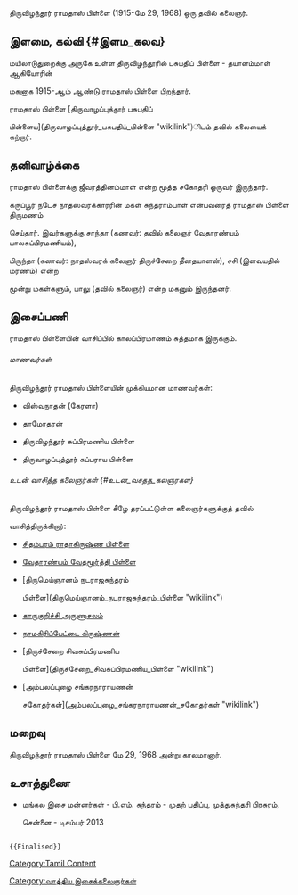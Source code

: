 திருவிழந்தூர் ராமதாஸ் பிள்ளை (1915-மே 29, 1968) ஒரு தவில் கலைஞர்.

## இளமை, கல்வி {#இளம_கலவ}

மயிலாடுதுறைக்கு அருகே உள்ள திருவிழந்தூரில் பசுபதிப் பிள்ளை - தயாளம்மாள் ஆகியோரின்
மகனாக 1915-ஆம் ஆண்டு ராமதாஸ் பிள்ளை பிறந்தார்.

ராமதாஸ் பிள்ளை [திருவாழப்புத்தூர் பசுபதிப்
பிள்ளைய](திருவாழப்புத்தூர்_பசுபதிப்_பிள்ளை "wikilink")ிடம் தவில் கலையைக் கற்றார்.

## தனிவாழ்க்கை

ராமதாஸ் பிள்ளைக்கு ஜீவரத்தினம்மாள் என்ற மூத்த சகோதரி ஒருவர் இருந்தார்.

கருப்பூர் நடேச நாதஸ்வரக்காரரின் மகள் சுந்தராம்பாள் என்பவரைத் ராமதாஸ் பிள்ளை திருமணம்
செய்தார். இவர்களுக்கு சாந்தா (கணவர்: தவில் கலைஞர் வேதாரண்யம் பாலசுப்பிரமணியம்),
பிருந்தா (கணவர்: நாதஸ்வரக் கலைஞர் திருச்சேறை தீனதயாளன்), சசி (இளவயதில் மரணம்) என்ற
மூன்று மகள்களும், பாலு (தவில் கலைஞர்) என்ற மகனும் இருந்தனர்.

## இசைப்பணி

ராமதாஸ் பிள்ளையின் வாசிப்பில் காலப்பிரமாணம் சுத்தமாக இருக்கும்.

###### மாணவர்கள்

திருவிழந்தூர் ராமதாஸ் பிள்ளையின் முக்கியமான மாணவர்கள்:

-   விஸ்வநாதன் (கேரளா)
-   தாமோதரன்
-   திருவிழந்தூர் சுப்பிரமணிய பிள்ளை
-   திருவாழப்புத்தூர் சுப்பராய பிள்ளை

###### உடன் வாசித்த கலைஞர்கள் {#உடன_வசதத_கலஞரகள}

திருவிழந்தூர் ராமதாஸ் பிள்ளை கீழே தரப்பட்டுள்ள கலைஞர்களுக்குத் தவில்
வாசித்திருக்கிறார்:

-   [சிதம்பரம் ராதாகிருஷ்ண பிள்ளை](சிதம்பரம்_ராதாகிருஷ்ண_பிள்ளை "wikilink")
-   [வேதாரண்யம் வேதமூர்த்தி பிள்ளை](வேதாரண்யம்_வேதமூர்த்தி_பிள்ளை "wikilink")
-   [திருமெய்ஞானம் நடராஜசுந்தரம்
    பிள்ளை](திருமெய்ஞானம்_நடராஜசுந்தரம்_பிள்ளை "wikilink")
-   [காருகுறிச்சி அருணாசலம்](காருகுறிச்சி_அருணாசலம் "wikilink")
-   [நாமகிரிப்பேட்டை கிருஷ்ணன்](நாமகிரிப்பேட்டை_கிருஷ்ணன் "wikilink")
-   [திருச்சேறை சிவசுப்பிரமணிய
    பிள்ளை](திருச்சேறை_சிவசுப்பிரமணிய_பிள்ளை "wikilink")
-   [அம்பலப்புழை சங்கரநாராயணன்
    சகோதர்கள்](அம்பலப்புழை_சங்கரநாராயணன்_சகோதர்கள் "wikilink")

## மறைவு

திருவிழந்தூர் ராமதாஸ் பிள்ளை மே 29, 1968 அன்று காலமானார்.

## உசாத்துணை

-   மங்கல இசை மன்னர்கள் - பி.எம். சுந்தரம் - முதற் பதிப்பு, முத்துசுந்தரி பிரசுரம்,
    சென்னை - டிசம்பர் 2013

```{=mediawiki}
{{Finalised}}
```
[Category:Tamil Content](Category:Tamil_Content "wikilink")
[Category:வாத்திய இசைக்கலைஞர்கள்](Category:வாத்திய_இசைக்கலைஞர்கள் "wikilink")

